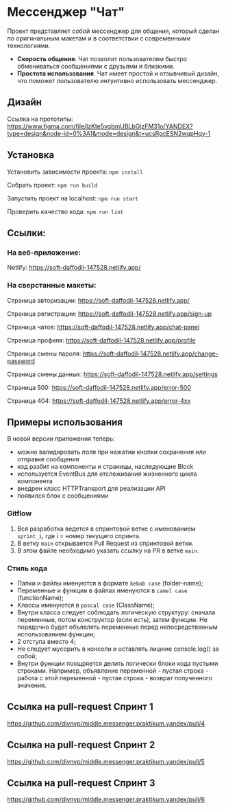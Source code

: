 
# Мессенджер "Чат"

Проект представляет собой мессенджер для общения, который сделан по оригинальным макетам и в соответствии с современными технологиями.

- **Скорость общения**. Чат позволит пользователям быстро обмениваться сообщениями с друзьями и близкими.
- **Простота использования**. Чат имеет простой и отзывчивый дизайн, что поможет пользователю интуитивно использовать мессенджер.

## Дизайн
Ссылка на прототипы: https://www.figma.com/file/lzKte5vqbmUBLbGjzFM31o/YANDEX?type=design&node-id=0%3A1&mode=design&t=ucsRgcESN2wqpHqy-1

## Установка
Установить зависимости проекта: `npm install`

Собрать проект: `npm run build`

Запустить проект на localhost: `npm run start`

Проверить качество кода: `npm run lint`

## Ссылки:

### На веб-приложение:

Netlify: https://soft-daffodil-147528.netlify.app/

### На сверстанные макеты:

Страница авторизации: https://soft-daffodil-147528.netlify.app/

Страница регистрации: https://soft-daffodil-147528.netlify.app/sign-up

Страница чатов: https://soft-daffodil-147528.netlify.app/chat-panel

Страница профиля: https://soft-daffodil-147528.netlify.app/profile

Страница смены пароля: https://soft-daffodil-147528.netlify.app/change-password

Страница смены данных: https://soft-daffodil-147528.netlify.app/settings

Страница 500: https://soft-daffodil-147528.netlify.app/error-500

Страница 404: https://soft-daffodil-147528.netlify.app/error-4xx

## Примеры использования

В новой версии приложения теперь:
- можно валидировать поля при нажатии кнопки сохранения или отправке сообщения
- код разбит на компоненты и страницы, наследующие Block
- используется EventBus для отслеживания жизненного цикла компонента
- внедрен класс HTTPTransport для реализации API
- появился блок с сообщениями

### Gitflow

1. Вся разработка ведется в спринтовой ветке с именованием `sprint_i`, где i = номер текущего спринта.
2. В ветку `main` открывается Pull Request из спринтовой ветки.
3. В этом файле необходимо указать ссылку на PR в ветке `main`.

### Стиль кода

- Папки и файлы именуются в формате `kebab case` (folder-name);
- Переменные и функции в файлах именуются в `camel case` (functionName);
- Классы именуются в `pascal case` (ClassName);
- Внутри класса следует соблюдать логическую структуру: сначала переменные, потом конструктор (если есть), затем функции. Не порядочно будет объявлять переменные перед непосредственным использованием функции;
- 2 отступа вместо 4;
- Не следует мусорить в консоли и оставлять лишние console.log() за собой;
- Внутри функции поощряется делить логически блоки кода пустыми строками. Например, объявление переменной - пустая строка - работа с этой переменной - пустая строка - возврат полученного значения.

## Ссылка на pull-request Спринт 1

https://github.com/divnvp/middle.messenger.praktikum.yandex/pull/4

## Ссылка на pull-request Спринт 2

https://github.com/divnvp/middle.messenger.praktikum.yandex/pull/5

## Ссылка на pull-request Спринт 3

https://github.com/divnvp/middle.messenger.praktikum.yandex/pull/6
